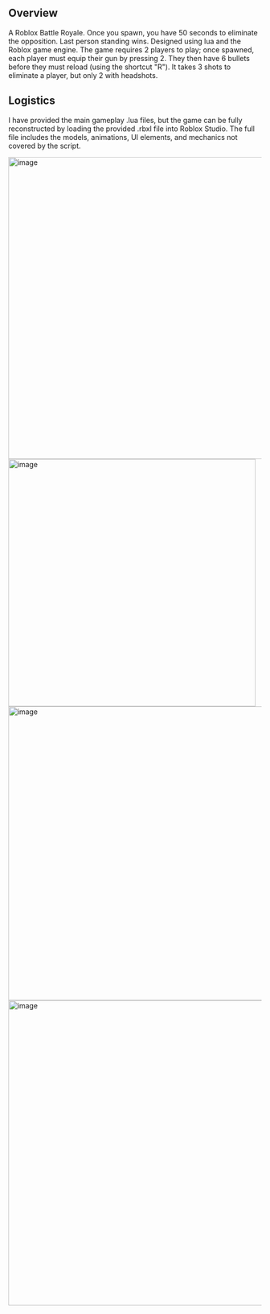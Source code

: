Overview
--
A Roblox Battle Royale. Once you spawn, you have 50 seconds to eliminate the opposition. Last person standing wins. Designed using lua and the Roblox game engine. The game requires 2 players to play; once spawned, each player must equip their gun by pressing 2. They then have 6
bullets before they must reload (using the shortcut "R"). It takes 3 shots to eliminate a player, but only 2 with headshots.

Logistics
--
I have provided the main gameplay .lua files, but the game can be fully reconstructed by loading the provided .rbxl file into Roblox Studio. The full file includes the models, animations, UI elements, and mechanics not covered by the script.

<img width="601" alt="image" src="https://github.com/Omer1BC/Roblox-Battle-Royale/assets/108303028/7fdf5668-0977-4ac7-a27f-698a31105702">


<img width="492" alt="image" src="https://github.com/Omer1BC/Roblox-Battle-Royale/assets/108303028/fafe2306-8c47-45a6-979a-aa8ee2bbdb2f">



<img width="585" alt="image" src="https://github.com/Omer1BC/Roblox-Battle-Royale/assets/108303028/c29552ec-77be-4ff6-b57d-93e24700f9c9">



<img width="607" alt="image" src="https://github.com/Omer1BC/Roblox-Battle-Royale/assets/108303028/d7d1289a-64de-460e-93ad-b45f3d2d1215">



